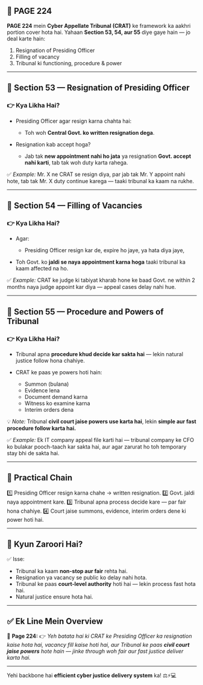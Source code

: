## 📄 **PAGE 224**

**PAGE 224** mein **Cyber Appellate Tribunal (CRAT)** ke framework ka aakhri portion cover hota hai. Yahaan **Section 53, 54, aur 55** diye gaye hain — jo deal karte hain:

1. Resignation of Presiding Officer
2. Filling of vacancy
3. Tribunal ki functioning, procedure & power

---

## 🔹 **Section 53 — Resignation of Presiding Officer**

### 👉 Kya Likha Hai?

* Presiding Officer agar resign karna chahta hai:

  * Toh woh **Central Govt. ko written resignation dega**.
* Resignation kab accept hoga?

  * Jab tak **new appointment nahi ho jata** ya resignation **Govt. accept nahi karti**, tab tak woh duty karta rahega.

✅ *Example:* Mr. X ne CRAT se resign diya, par jab tak Mr. Y appoint nahi hote, tab tak Mr. X duty continue karega — taaki tribunal ka kaam na rukhe.

---

## 🔹 **Section 54 — Filling of Vacancies**

### 👉 Kya Likha Hai?

* Agar:

  * Presiding Officer resign kar de, expire ho jaye, ya hata diya jaye,
* Toh Govt. ko **jaldi se naya appointment karna hoga** taaki tribunal ka kaam affected na ho.

✅ *Example:* CRAT ke judge ki tabiyat kharab hone ke baad Govt. ne within 2 months naya judge appoint kar diya — appeal cases delay nahi hue.

---

## 🔹 **Section 55 — Procedure and Powers of Tribunal**

### 👉 Kya Likha Hai?

* Tribunal apna **procedure khud decide kar sakta hai** — lekin natural justice follow hona chahiye.
* CRAT ke paas ye powers hoti hain:

  * Summon (bulana)
  * Evidence lena
  * Document demand karna
  * Witness ko examine karna
  * Interim orders dena

💡 *Note:* Tribunal **civil court jaise powers use karta hai**, lekin **simple aur fast procedure follow karta hai.**

✅ *Example:* Ek IT company appeal file karti hai — tribunal company ke CFO ko bulakar pooch-taach kar sakta hai, aur agar zarurat ho toh temporary stay bhi de sakta hai.

---

## 🧩 **Practical Chain**

1️⃣ Presiding Officer resign karna chahe → written resignation.
2️⃣ Govt. jaldi naya appointment kare.
3️⃣ Tribunal apna process decide kare — par fair hona chahiye.
4️⃣ Court jaise summons, evidence, interim orders dene ki power hoti hai.

---

## 🔹 **Kyun Zaroori Hai?**

✅ Isse:

* Tribunal ka kaam **non-stop aur fair** rehta hai.
* Resignation ya vacancy se public ko delay nahi hota.
* Tribunal ke paas **court-level authority** hoti hai — lekin process fast hota hai.
* Natural justice ensure hota hai.

---

## ✅ **Ek Line Mein Overview**

📌 **Page 224:**
👉 *Yeh batata hai ki CRAT ke Presiding Officer ka resignation kaise hota hai, vacancy fill kaise hoti hai, aur Tribunal ke paas **civil court jaise powers** hote hain — jinke through woh fair aur fast justice deliver karta hai.*

---

Yehi backbone hai **efficient cyber justice delivery system** ka! ⚖️⚡💻
